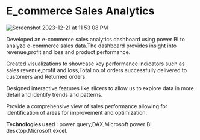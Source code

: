 # E_commerce Sales Analytics

![Screenshot 2023-12-21 at 11 53 08 PM](https://github.com/mohitpandey28/E-commerce-Dashboard/assets/149960816/e0ed9632-bfa0-4149-9837-458378b2ae22)

Developed an e-commerce sales analytics dashboard using power BI to analyze e-commerce sales data.The dashboard provides insight into revenue,profit and loss and product performance. 

Created visualizations to showcase key performance indicators such as sales revenue,profit and loss,Total no.of orders successfully delivered to customers and Returned orders.

Designed interactive features like slicers to allow us to explore data in more detail and identify trends and patterns.

Provide a comprehensive view of sales performance allowing for identification of areas for improvement and optimization. 

**Technologies used :** power query,DAX,Microsoft power BI desktop,Microsoft excel.
